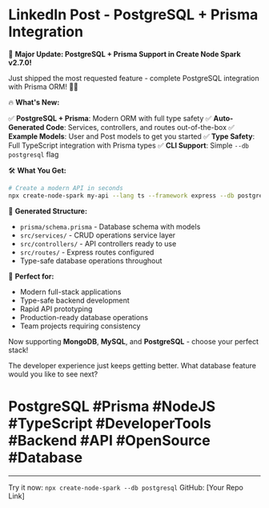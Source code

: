 # LinkedIn Post - PostgreSQL + Prisma Integration

🎉 **Major Update: PostgreSQL + Prisma Support in Create Node Spark v2.7.0!**

Just shipped the most requested feature - complete PostgreSQL integration with Prisma ORM! 🐘✨

🔥 **What's New:**

✅ **PostgreSQL + Prisma**: Modern ORM with full type safety
✅ **Auto-Generated Code**: Services, controllers, and routes out-of-the-box
✅ **Example Models**: User and Post models to get you started
✅ **Type Safety**: Full TypeScript integration with Prisma types
✅ **CLI Support**: Simple `--db postgresql` flag

🛠️ **What You Get:**

```bash
# Create a modern API in seconds
npx create-node-spark my-api --lang ts --framework express --db postgresql --yes
```

📂 **Generated Structure:**

- `prisma/schema.prisma` - Database schema with models
- `src/services/` - CRUD operations service layer
- `src/controllers/` - API controllers ready to use  
- `src/routes/` - Express routes configured
- Type-safe database operations throughout

🚀 **Perfect for:**

- Modern full-stack applications
- Type-safe backend development
- Rapid API prototyping
- Production-ready database operations
- Team projects requiring consistency

Now supporting **MongoDB**, **MySQL**, and **PostgreSQL** - choose your perfect stack!

The developer experience just keeps getting better. What database feature would you like to see next?

# PostgreSQL #Prisma #NodeJS #TypeScript #DeveloperTools #Backend #API #OpenSource #Database

---

Try it now: `npx create-node-spark --db postgresql`
GitHub: [Your Repo Link]
